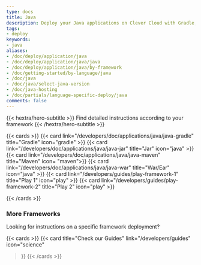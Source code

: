 ```yaml
---
type: docs
title: Java
description: Deploy your Java applications on Clever Cloud with Gradle, Maven, or as a JAR/WAR/EAR file
tags:
- deploy
keywords:
- java
aliases:
- /doc/deploy/application/java
- /doc/deploy/application/java/java
- /doc/deploy/application/java/by-framework
- /doc/getting-started/by-language/java
- /doc/java
- /doc/java/select-java-version
- /doc/java-hosting
- /doc/partials/language-specific-deploy/java
comments: false
---
```



{{< hextra/hero-subtitle >}}
Find detailed instructions according to your framework
{{< /hextra/hero-subtitle >}}

{{< cards >}}
  {{< card link="/developers/doc/applications/java/java-gradle" title="Gradle" icon="gradle" >}}
  {{< card link="/developers/doc/applications/java/java-jar" title="Jar" icon="java" >}}
  {{< card link="/developers/doc/applications/java/java-maven" title="Maven" icon= "maven">}}
  {{< card link="/developers/doc/applications/java/java-war" title="War/Ear" icon="java" >}}
  {{< card link="/developers/guides/play-framework-1" title="Play 1" icon="play" >}}
  {{< card link="/developers/guides/play-framework-2" title="Play 2" icon="play" >}}

{{< /cards >}}

### More Frameworks

Looking for instructions on a specific framework deployment?

{{< cards >}}
{{< card
    title="Check our Guides"
    link="/developers/guides"
    icon="science"
  >}}
  {{< /cards >}}

